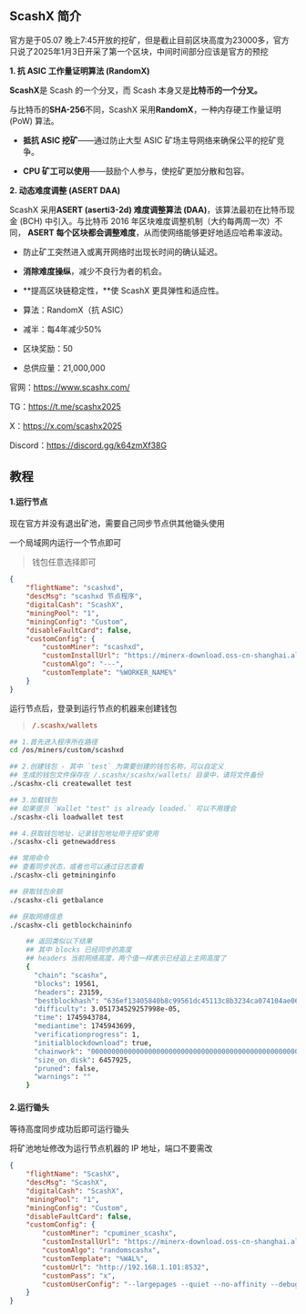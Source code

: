 

## ScashX 简介

官方是于05.07 晚上7:45开放的挖矿，但是截止目前区块高度为23000多，官方只说了2025年1月3日开采了第一个区块，中间时间部分应该是官方的预挖



**1. 抗 ASIC 工作量证明算法 (RandomX)**

**ScashX**是 Scash 的一个分叉，而 Scash 本身又是**比特币的一个分叉。**

 与比特币的**SHA-256**不同，ScashX 采用**RandomX**，一种内存硬工作量证明 (PoW) 算法。

-  **抵抗 ASIC 挖矿**——通过防止大型 ASIC 矿场主导网络来确保公平的挖矿竞争。

-  **CPU 矿工可以使用**——鼓励个人参与，使挖矿更加分散和包容。

 **2. 动态难度调整 (ASERT DAA)** 

ScashX 采用**ASERT (aserti3-2d) 难度调整算法 (DAA)**，该算法最初在比特币现金 (BCH) 中引入。与比特币 2016 年区块难度调整机制（大约每两周一次）不同， **ASERT 每个区块都会调整难度**，从而使网络能够更好地适应哈希率波动。

- 防止矿工突然进入或离开网络时出现长时间的确认延迟。

- **消除难度操纵**，减少不良行为者的机会。

- **提高区块链稳定性，**使 ScashX 更具弹性和适应性。



- 算法：RandomX（抗 ASIC）
- 减半：每4年减少50%
- 区块奖励：50
- 总供应量：21,000,000



官网：https://www.scashx.com/

TG：https://t.me/scashx2025

X：https://x.com/scashx2025

Discord：https://discord.gg/k64zmXf38G





## 教程

#### 1.运行节点

现在官方并没有退出矿池，需要自己同步节点供其他锄头使用

一个局域网内运行一个节点即可

> 钱包任意选择即可

```json
{
    "flightName": "scashxd",
    "descMsg": "scashxd 节点程序",
    "digitalCash": "ScashX",
    "miningPool": "1",
    "miningConfig": "Custom",
    "disableFaultCard": false,
    "customConfig": {
        "customMiner": "scashxd",
        "customInstallUrl": "https://minerx-download.oss-cn-shanghai.aliyuncs.com/20250507_scashx/scashxd-1.0.0.4.tar.gz",
        "customAlgo": "---",
        "customTemplate": "%WORKER_NAME%"
    }
}
```



运行节点后，登录到运行节点的机器来创建钱包

> ```ini
> /.scashx/wallets
> ```
>
> 

```sh
## 1.首先进入程序所在路径
cd /os/miners/custom/scashxd

## 2.创建钱包 - 其中 `test` 为需要创建的钱包名称，可以自定义
## 生成的钱包文件保存在 /.scashx/scashx/wallets/ 目录中，请将文件备份
./scashx-cli createwallet test

## 3.加载钱包
## 如果提示 `Wallet "test" is already loaded.` 可以不用理会
./scashx-cli loadwallet test

## 4.获取钱包地址，记录钱包地址用于挖矿使用
./scashx-cli getnewaddress
```



```sh
## 常用命令
## 查看同步状态，或者也可以通过日志查看
./scashx-cli getmininginfo

## 获取钱包余额
./scashx-cli getbalance

## 获取网络信息
./scashx-cli getblockchaininfo

	## 返回类似以下结果
	## 其中 blocks 已经同步的高度
	## headers 当前网络高度，两个值一样表示已经追上主网高度了
    {
      "chain": "scashx",
      "blocks": 19561,
      "headers": 23159,
      "bestblockhash": "636ef13405840b8c99561dc45113c8b3234ca074104ae06cc0043e3a9652b6a2",
      "difficulty": 3.051734529257998e-05,
      "time": 1745943784,
      "mediantime": 1745943699,
      "verificationprogress": 1,
      "initialblockdownload": true,
      "chainwork": "000000000000000000000000000000000000000000000000000000001054376a",
      "size_on_disk": 6457925,
      "pruned": false,
      "warnings": ""
    }
```



#### 2.运行锄头

等待高度同步成功后即可运行锄头

将矿池地址修改为运行节点机器的  IP 地址，端口不要需改

```json
{
    "flightName": "ScashX",
    "descMsg": "ScashX",
    "digitalCash": "ScashX",
    "miningPool": "1",
    "miningConfig": "Custom",
    "disableFaultCard": false,
    "customConfig": {
        "customMiner": "cpuminer_scashx",
        "customInstallUrl": "https://minerx-download.oss-cn-shanghai.aliyuncs.com/20250507_scashx/cpuminer_scashx-1.0.1.tar.gz",
        "customAlgo": "randomscashx",
        "customTemplate": "%WAL%",
        "customUrl": "http://192.168.1.101:8532",
        "customPass": "x",
        "customUserConfig": "--largepages --quiet --no-affinity --debug"
    }
}
```


